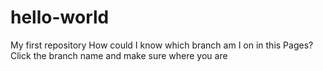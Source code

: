 # hello-world
My first repository
How could I know which branch am I on in this Pages? 
Click the branch name and make sure where you are

